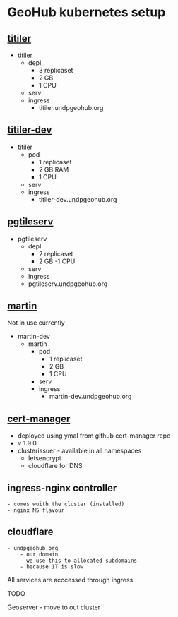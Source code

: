 # GeoHub kubernetes setup

## [titiler](./titiler/)

- titiler
  - depl
    - 3 replicaset
    - 2 GB
    - 1 CPU
  - serv
  - ingress
    - titiler.undpgeohub.org

## [titiler-dev](./titiler-dev/)

- titiler
  - pod
    - 1 replicaset
    - 2 GB RAM
    - 1 CPU
  - serv
  - ingress
    - titiler-dev.undpgeohub.org

## [pgtileserv](./pgtileserv/)

- pgtileserv
  - depl
    - 2 replicaset
    - 2 GB
      -1 CPU
  - serv
  - ingress
  - pgtileserv.undpgeohub.org

## [martin](https://github.com/UNDP-Data/kubexp/tree/main/martin)

Not in use currently

- martin-dev
  - martin
    - pod
      - 1 replicaset
      - 2 GB
      - 1 CPU
    - serv
    - ingress
      - martin-dev.undpgeohub.org

## [cert-manager](./cert-manager/)

- deployed using ymal from github cert-manager repo
- v 1.9.0
- clusterissuer - available in all namespaces
  - letsencrypt
  - cloudflare for DNS

## ingress-nginx controller

    - comes wuith the cluster (installed)
    - nginx MS flavour

## cloudflare

    - undpgeohub.org
        - our domain
        - we use this to allocated subdomains
        - because IT is slow

All services are acccessed through ingress

TODO

Geoserver - move to out cluster
